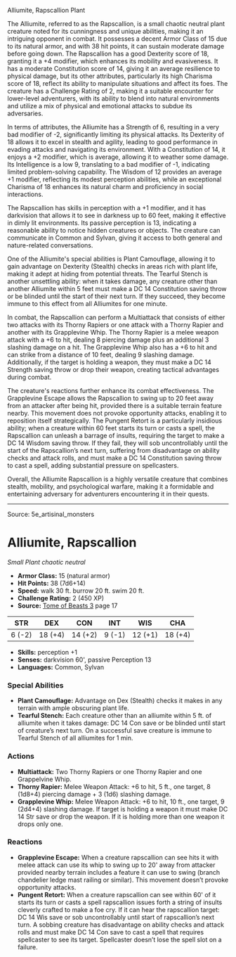 <MonsterName/>Alliumite, Rapscallion</MonsterName>
<CreatureType/>Plant</CreatureType>

<summary>The Alliumite, referred to as the Rapscallion, is a small chaotic neutral plant creature noted for its cunningness and unique abilities, making it an intriguing opponent in combat. It possesses a decent Armor Class of 15 due to its natural armor, and with 38 hit points, it can sustain moderate damage before going down. The Rapscallion has a good Dexterity score of 18, granting it a +4 modifier, which enhances its mobility and evasiveness. It has a moderate Constitution score of 14, giving it an average resilience to physical damage, but its other attributes, particularly its high Charisma score of 18, reflect its ability to manipulate situations and affect its foes. The creature has a Challenge Rating of 2, making it a suitable encounter for lower-level adventurers, with its ability to blend into natural environments and utilize a mix of physical and emotional attacks to subdue its adversaries.</summary>

<detail>

In terms of attributes, the Alliumite has a Strength of 6, resulting in a very bad modifier of -2, significantly limiting its physical attacks. Its Dexterity of 18 allows it to excel in stealth and agility, leading to good performance in evading attacks and navigating its environment. With a Constitution of 14, it enjoys a +2 modifier, which is average, allowing it to weather some damage. Its Intelligence is a low 9, translating to a bad modifier of -1, indicating limited problem-solving capability. The Wisdom of 12 provides an average +1 modifier, reflecting its modest perception abilities, while an exceptional Charisma of 18 enhances its natural charm and proficiency in social interactions.

The Rapscallion has skills in perception with a +1 modifier, and it has darkvision that allows it to see in darkness up to 60 feet, making it effective in dimly lit environments. Its passive perception is 13, indicating a reasonable ability to notice hidden creatures or objects. The creature can communicate in Common and Sylvan, giving it access to both general and nature-related conversations.

One of the Alliumite's special abilities is Plant Camouflage, allowing it to gain advantage on Dexterity (Stealth) checks in areas rich with plant life, making it adept at hiding from potential threats. The Tearful Stench is another unsettling ability: when it takes damage, any creature other than another Alliumite within 5 feet must make a DC 14 Constitution saving throw or be blinded until the start of their next turn. If they succeed, they become immune to this effect from all Alliumites for one minute.

In combat, the Rapscallion can perform a Multiattack that consists of either two attacks with its Thorny Rapiers or one attack with a Thorny Rapier and another with its Grapplevine Whip. The Thorny Rapier is a melee weapon attack with a +6 to hit, dealing 8 piercing damage plus an additional 3 slashing damage on a hit. The Grapplevine Whip also has a +6 to hit and can strike from a distance of 10 feet, dealing 9 slashing damage. Additionally, if the target is holding a weapon, they must make a DC 14 Strength saving throw or drop their weapon, creating tactical advantages during combat.

The creature's reactions further enhance its combat effectiveness. The Grapplevine Escape allows the Rapscallion to swing up to 20 feet away from an attacker after being hit, provided there is a suitable terrain feature nearby. This movement does not provoke opportunity attacks, enabling it to reposition itself strategically. The Pungent Retort is a particularly insidious ability; when a creature within 60 feet starts its turn or casts a spell, the Rapscallion can unleash a barrage of insults, requiring the target to make a DC 14 Wisdom saving throw. If they fail, they will sob uncontrollably until the start of the Rapscallion’s next turn, suffering from disadvantage on ability checks and attack rolls, and must make a DC 14 Constitution saving throw to cast a spell, adding substantial pressure on spellcasters.

Overall, the Alliumite Rapscallion is a highly versatile creature that combines stealth, mobility, and psychological warfare, making it a formidable and entertaining adversary for adventurers encountering it in their quests.</detail>



---

Source: 5e_artisinal_monsters

# Alliumite, Rapscallion

*Small* *Plant* *chaotic neutral*

- **Armor Class:** 15 (natural armor)
- **Hit Points:** 38 (7d6+14)
- **Speed:** walk 30 ft. burrow 20 ft. swim 20 ft.
- **Challenge Rating:** 2 (450 XP)
- **Source:** [Tome of Beasts 3](https://koboldpress.com/kpstore/product/tome-of-beasts-3-for-5th-edition/) page 17

| STR | DEX | CON | INT | WIS | CHA |
| --- | --- | --- | --- | --- | --- |
| 6 (-2) | 18 (+4) | 14 (+2) | 9 (-1) | 12 (+1) | 18 (+4) |

- **Skills:** perception +1
- **Senses:** darkvision 60', passive Perception 13
- **Languages:** Common, Sylvan

### Special Abilities

- **Plant Camouflage:** Advantage on Dex (Stealth) checks it makes in any terrain with ample obscuring plant life.
- **Tearful Stench:** Each creature other than an alliumite within 5 ft. of alliumite when it takes damage: DC 14 Con save or be blinded until start of creature’s next turn. On a successful save creature is immune to Tearful Stench of all alliumites for 1 min.

### Actions

- **Multiattack:** Two Thorny Rapiers or one Thorny Rapier and one Grappelvine Whip.
- **Thorny Rapier:** Melee Weapon Attack: +6 to hit, 5 ft., one target, 8 (1d8+4) piercing damage + 3 (1d6) slashing damage.
- **Grapplevine Whip:** Melee Weapon Attack: +6 to hit, 10 ft., one target, 9 (2d4+4) slashing damage. If target is holding a weapon it must make DC 14 Str save or drop the weapon. If it is holding more than one weapon it drops only one.

### Reactions

- **Grapplevine Escape:** When a creature rapscallion can see hits it with melee attack can use its whip to swing up to 20' away from attacker provided nearby terrain includes a feature it can use to swing (branch chandelier ledge mast railing or similar). This movement doesn’t provoke opportunity attacks.
- **Pungent Retort:** When a creature rapscallion can see within 60' of it starts its turn or casts a spell rapscallion issues forth a string of insults cleverly crafted to make a foe cry. If it can hear the rapscallion target: DC 14 Wis save or sob uncontrollably until start of rapscallion’s next turn. A sobbing creature has disadvantage on ability checks and attack rolls and must make DC 14 Con save to cast a spell that requires spellcaster to see its target. Spellcaster doesn’t lose the spell slot on a failure.




